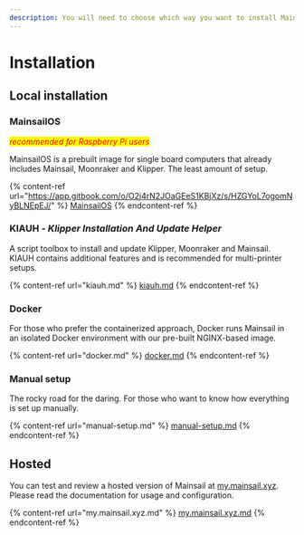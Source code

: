 ```yaml
---
description: You will need to choose which way you want to install Mainsail.
---
```


# Installation

## Local installation <a href="#local-installation" id="local-installation"></a>

### MainsailOS

_<mark style="color:red;">recommended for Raspberry Pi users</mark>_

MainsailOS is a prebuilt image for single board computers that already includes Mainsail, Moonraker and Klipper. The least amount of setup.

{% content-ref url="https://app.gitbook.com/o/O2j4rN2JOaGEeS1KBjXz/s/HZGYoL7ogomNyBLNEpEJ/" %}
[MainsailOS](https://app.gitbook.com/o/O2j4rN2JOaGEeS1KBjXz/s/HZGYoL7ogomNyBLNEpEJ/)
{% endcontent-ref %}

### KIAUH - _Klipper Installation And Update Helper_

A script toolbox to install and update Klipper, Moonraker and Mainsail. KIAUH contains additional features and is recommended for multi-printer setups.

{% content-ref url="kiauh.md" %}
[kiauh.md](kiauh.md)
{% endcontent-ref %}

### Docker

For those who prefer the containerized approach, Docker runs Mainsail in an isolated Docker environment with our pre-built NGINX-based image.

{% content-ref url="docker.md" %}
[docker.md](docker.md)
{% endcontent-ref %}

### Manual setup

The rocky road for the daring. For those who want to know how everything is set up manually.

{% content-ref url="manual-setup.md" %}
[manual-setup.md](manual-setup.md)
{% endcontent-ref %}

## Hosted <a href="#hosted" id="hosted"></a>

You can test and review a hosted version of Mainsail at [my.mainsail.xyz](http://my.mainsail.xyz). Please read the documentation for usage and configuration.

{% content-ref url="my.mainsail.xyz.md" %}
[my.mainsail.xyz.md](my.mainsail.xyz.md)
{% endcontent-ref %}
